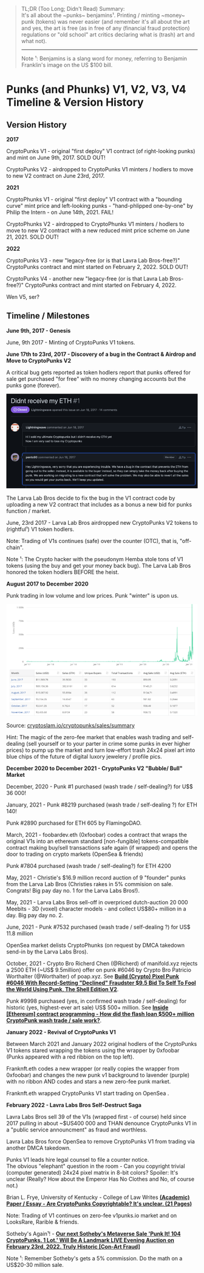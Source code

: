 

>  TL;DR (Too Long; Didn't Read) Summary:  
>  It's all about the ~punks~ benjamins¹. 
>  Printing / minting ~money~ punk (tokens) was never easier 
>  (and remember it's all about the art 
>  and yes, the art is free (as in free of any (financial fraud protection) regulations 
>  or "old school" art  critics declaring what is (trash) art and what not). 
>
> ---
>  Note ¹: Benjamins is a slang word for money, referring to Benjamin Franklin's image on the US $100 bill.





# Punks (and Phunks) V1, V2, V3, V4 Timeline & Version History


## Version History

**2017**

CryptoPunks V1  - original "first deploy" V1 contract (of right-looking punks) and mint on June 9th, 2017.  SOLD OUT!

CryptoPunks V2  - airdropped to CryptoPunks V1 minters / hodlers to move to new V2 contract on June 23rd, 2017.

**2021**

CryptoPhunks V1  - original "first deploy" V1 contract with a "bounding curve" mint price and left-looking punks - "hand-phlipped one-by-one" 
by Philip the Intern  - on June 14th, 2021.  FAIL!

CryptoPhunks V2   - airdropped to CryptoPhunks V1 minters / hodlers to move to new V2 contract with a new reduced mint price scheme on June 21, 2021.   SOLD OUT!

**2022**

CryptoPunks V3  - new "legacy-free (or is that Lavra Lab Bros-free?)" CryptoPunks contract and mint started on February 2, 2022.  SOLD OUT!

CryptoPunks V4  - another new "legacy-free (or is that Lavra Lab Bros-free?)" CryptoPunks contract and mint started on February 4, 2022.   

Wen V5, ser?



## Timeline / Milestones

**June 9th, 2017 - Genesis**

June, 9th 2017 - Minting of CryptoPunks V1 tokens.


**June 17th to 23rd, 2017 - Discovery of a bug in the Contract & Airdrop and Move to CryptoPunks V2**

A critical bug gets reported as token hodlers report that punks offered for sale 
get purchased "for free" with no money changing accounts but the punks gone (forever).

![](i/cryptopunks-update-v1-bug-iii.png)

The Larva Lab Bros decide to fix the bug in the V1 contract code 
by uploading a new V2 contract  that includes as a bonus a new bid for punks function / market.

June, 23rd 2017 - Larva Lab Bros airdropped new CryptoPunks V2 tokens to (rightful¹) V1 token hodlers.

Note: Trading of V1s continues (safe) over the counter (OTC), that is, "off-chain".

Note ¹: The Crypto hacker with the pseudonym Hemba stole tons of V1 tokens (using the buy and get your money back bug).
The Larva Lab Bros honored the token hodlers BEFORE the heist.


**August 2017 to December 2020**

Punk trading in low volume and low prices. Punk "winter" is upon us. 

![](i/cryptopunks-sales-summary.png)


Source: [cryptoslam.io/cryptopunks/sales/summary](https://www.cryptoslam.io/cryptopunks/sales/summary)


Hint: The magic of the zero-fee market that enables wash trading and self-dealing (sell yourself or 
to your parter in crime some punks in ever higher prices) to pump up the market 
and turn low-effort trash 24x24 pixel art into blue chips of the future of digital luxory jewelery / profile pics.


**December 2020 to December 2021  - CryptoPunks V2 "Bubble/ Bull" Market**

December, 2020 - Punk #1 purchased (wash trade  / self-dealing?) for U$$ 36 000!

January, 2021 -  Punk #8219 purchased (wash trade / self-dealing ?) for ETH 140!

Punk #2890 purchased for ETH 605 by FlamingoDAO.

March, 2021  - foobardev.eth (0xfoobar) codes a contract that wraps the original V1s
into an ethereum standard [non-fungible] tokens-compatible contract
making buy/sell transactions safe again (if wrapped) and opens the door 
to trading on crypto markets (OpenSea & friends)

Punk #7804 purchased (wash trade / self-dealing?) for ETH 4200

May, 2021 - Christie's $16.9 million record auction of 9 "founder" punks from the Larva Lab Bros 
(Christies rakes in 5% commision on sale. Congrats!  Big pay day no. 1 for the Larva Labs Bros!).

May, 2021 - Larva Labs Bros sell-off in overpriced dutch-auction 20 000 Meebits - 3D (voxel) character models - 
and collect US$80+ million in a day. Big pay day no. 2. 



June, 2021 - Punk #7532 purchased (wash trade / self-dealing ?) for US$ 11.8 million

OpenSea market delists CryptoPhunks (on request by DMCA takedown send-in by the Larva Labs Bros).


October, 2021 -  Crypto Bro Richerd Chen (@Richerd) of manifold.xyz rejects a 2500 ETH (~US$ 9.5million) offer on punk #6046 by Crypto Bro Patricio Worthalter (@Worthalter) of poap.xyz.  See [**Build (Crypto) Pixel Punk #6046 With Record-Setting "Declined" Fraudster $9.5 Bid To Self To Fool the World Using Punk, The Shell Edition V2**](https://old.reddit.com/r/CryptoPunksDev/comments/q98p4g/build_crypto_pixel_punk_6046_with_recordsetting/).


Punk #9998 purchased (yes, in confirmed wash trade / self-dealing) for historic (yes, highest-ever art sale) US$ 500+ million.
See [**Inside [Ethereum] contract programming - How did the flash loan $500+ million CryptoPunk wash trade / sale work?**](https://old.reddit.com/r/CryptoPunksDev/comments/qj1eg9/inside_ethereum_contract_programming_how_did_the/).




**January 2022 - Revival of CryptoPunks V1**

Between March 2021 and January 2022 original hodlers of the CryptoPunks V1 tokens
stared wrapping the tokens using the wrapper by 0xfoobar   (Punks appeared with a red ribbion on the top left).

Franknft.eth   codes  a new wrapper (or really copies the wrapper from 0xfoobar) and changes the new punk v1 background
to lavender (purple) with no ribbon  AND codes and stars a new zero-fee punk market.

Franknft.eth wrapped CryptoPunks V1 start trading on OpenSea .

**February 2022 - Lavra Labs Bros Self-Destruct Saga**

Lavra Labs Bros sell 39 of the V1s (wrapped first - of course) held since 2017
pulling in about ~$US400 000 and THAN denounce CryptoPunks V1 in a "public service announcment" 
as fraud and worthless.

Lavra Labs Bros force OpenSea to remove CryptoPunks V1 from trading via another DMCA takedown.

Punks V1 leads hire legal counsel to file a counter notice.   
The obvious "elephant" question in the room - 
Can you copyright trivial (computer generated) 24x24 pixel matrix in 8-bit colors? 
Spoiler: It's unclear (Really? How about the Emperor Has No Clothes and No, of course not.)   

Brian L. Frye, University of Kentucky - College of Law 
Writes [**(Academic) Paper / Essay - Are CryptoPunks Copyrightable? It's unclear. (21 Pages)**](https://old.reddit.com/r/CryptoPunksDev/comments/sniinn/academic_paper_essay_are_cryptopunks/)

Note: Trading of V1 continues on zero-fee v1punks.io market and on LooksRare, Rarible & friends.


Sotheby's Again¹! - [**Our next Sotheby's Metaverse Sale 'Punk It! 104 CryptoPunks. 1 Lot.' Will Be A Landmark LIVE Evening Auction on February 23rd, 2022. Truly Historic [Con-Art Fraud]**](https://old.reddit.com/r/CryptoPunksDev/comments/sns2cg/sothebys_our_next_sothebys_metaverse_sale_punk_it/)

Note ¹: Remember Sotheby's gets a 5% commission. Do the math on a US$20-30 million sale.
